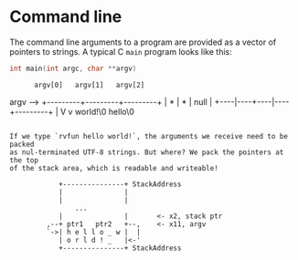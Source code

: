 # Command line


The command line arguments to a program are provided as a vector of pointers
to strings. A typical C `main` program looks like this:
```C
int main(int argc, char **argv)

```
          argv[0]   argv[1]   argv[2]
argv --> +---------+---------+---------+
         |    *    |    *    |   null  |
         +----|----+----|----+---------+
            |         V
            v         world!\0
            hello\0
```

If we type `rvfun hello world!`, the arguments we receive need to be packed
as nul-terminated UTF-8 strings. But where? We pack the pointers at the top
of the stack area, which is readable and writeable!

```
                +---------------+ StackAddress
                |               |
                |               |
                    ...
                |               |       <- x2, stack ptr
             ,--+ ptr1   ptr2   +--,    <- x11, argv
             `->| h e l l o _ w |  |
                | o r l d ! _   |<-'
                +---------------+ StackAddress
```

